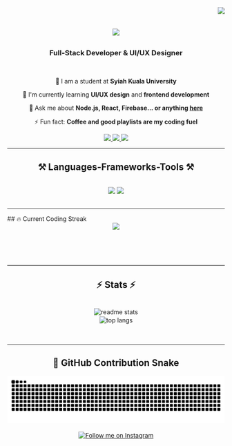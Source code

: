 <img align="right" src="https://visitor-badge.laobi.icu/badge?page_id=mridho24.mridho24" />
<h1 align="center">
    <img src="https://readme-typing-svg.herokuapp.com/?font=Righteous&size=35&center=true&vCenter=true&width=500&height=70&duration=4000&lines=Hi+There!+👋;+I'm+Muhammad+Ridho!;" />
</h1>
<h3 align="center">Full-Stack Developer & UI/UX Designer</h3>
<br/>
<div align="center">
 
 🔭 I am a student at **Syiah Kuala University**
 
 🌱 I'm currently learning **UI/UX design** and **frontend development**
 
 💬 Ask me about **Node.js, React, Firebase... or anything [here](https://www.instagram.com/mmrdhoo)**
 
 ⚡ Fun fact: **Coffee and good playlists are my coding fuel**
 
</div>
 
<div align="center"> 
  <a href="mailto:muhammadridhor24@gmail.com">
    <img src="https://img.shields.io/badge/Gmail-333333?style=for-the-badge&logo=gmail&logoColor=red" />
  </a>
  <a href="https://www.linkedin.com/in/muhammad-ridho-a3517b309" target="_blank">
    <img src="https://img.shields.io/badge/LinkedIn-0077B5?style=for-the-badge&logo=linkedin&logoColor=white" target="_blank" />
  </a>
  <a href="https://github.com/mridho24" target="_blank">
     <img src="https://img.shields.io/badge/Portfolio-FF5722?style=for-the-badge&logo=todoist&logoColor=white" target="_blank" />
  </a>
</div>
<hr/>
 
<h2 align="center">⚒️ Languages-Frameworks-Tools ⚒️</h2>
<br/>
<div align="center">
    <img src="https://skillicons.dev/icons?i=react,bootstrap,html,css,vscode,github,figma,tailwind,git,r" />
    <img src="https://skillicons.dev/icons?i=nodejs,python,javascript,typescript,express,firebase,mongodb,c,java,nextjs,mysql" /><br>
</div>
<br/>
<hr/>
## 🔥 Current Coding Streak
<div align="center">
<img src="https://github-readme-streak-stats.herokuapp.com/?user=mridho24&theme=radical&hide_border=true&stroke=0000&background=0D1117&ring=FF6B6B&fire=FF6B6B&currStreakLabel=FF6B6B&cache_seconds=300" width="700px" />
</div>
  
<br/><br/><br/>
<hr/>
<h2 align="center">⚡ Stats ⚡</h2>
<br>
<div align=center>
  <img width=390 src="https://github-readme-stats.vercel.app/api?username=mridho24&count_private=true&show_icons=true&theme=react&rank_icon=github&border_radius=10" alt="readme stats" />
  <br/>
  <img width=325 align="center" src="https://github-readme-stats.vercel.app/api/top-langs/?username=mridho24&hide=HTML&langs_count=8&layout=compact&theme=react&border_radius=10&size_weight=0.5&count_weight=0.5&exclude_repo=github-readme-stats" alt="top langs" />
</div>
<br/><br/>
<hr/>
<h2 align="center">🐍 GitHub Contribution Snake</h2>
<div align="center">
<picture>
  <source media="(prefers-color-scheme: dark)" srcset="https://github.com/mridho24/mridho24/blob/output/github-contribution-grid-snake-dark.svg" />
  <source media="(prefers-color-scheme: light)" srcset="https://github.com/mridho24/mridho24/blob/output/github-contribution-grid-snake.svg" />
  <img alt="github contribution grid snake animation" src="https://github.com/mridho24/mridho24/blob/output/github-contribution-grid-snake.svg" />
</picture>
</div>
<br/>
<div align="center">
<a href='https://www.instagram.com/mmrdhoo' target='_blank'><img height='64' style='border:0px;height:64px;' src='https://storage.ko-fi.com/cdn/kofi1.png?v=3' border='0' alt='Follow me on Instagram' /></a>
</div>
<br/>

